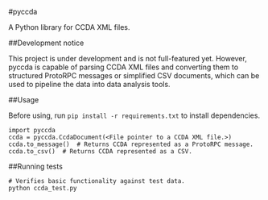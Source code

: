 #pyccda

A Python library for CCDA XML files.

##Development notice

This project is under development and is not full-featured yet. However, pyccda is capable of
parsing CCDA XML files and converting them to structured ProtoRPC messages or simplified CSV
documents, which can be used to pipeline the data into data analysis tools.

##Usage

Before using, run `pip install -r requirements.txt` to install dependencies.

    import pyccda
    ccda = pyccda.CcdaDocument(<File pointer to a CCDA XML file.>)
    ccda.to_message()  # Returns CCDA represented as a ProtoRPC message.
    ccda.to_csv()  # Returns CCDA represented as a CSV.
    
##Running tests

    # Verifies basic functionality against test data.
    python ccda_test.py
